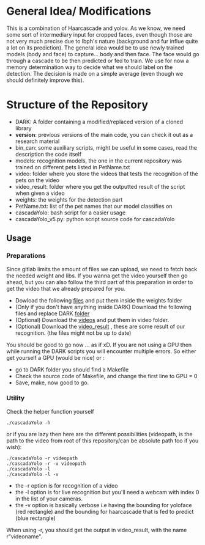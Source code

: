 # General Idea/ Modifications

This is a combination of Haarcascade and yolov. As we know, we need some sort of intermediary input for cropped faces, even though those are not very much precise due to lbph's nature (background and fur influe quite a lot on its prediction). 
The general idea would be to use newly trained models (body and face) to capture... body and then face. The face would go through a cascade to be then predicted or fed to train. 
We use for now a memory determination way to decide what we should label on the detection. The decision is made on a simple average (even though we should definitely improve this). 

# Structure of the Repository

- DARK: A folder containing a modified/replaced version of a cloned library
- __version__: previous versions of the main code, you can check it out as a research material
- bin_can: some auxiliary scripts, might be useful in some cases, read the description the code itself
- models: recognition models, the one in the current repository was trained on different pets listed in PetName.txt
- video: folder where you store the videos that tests the recognition of the pets on the video
- video_result: folder where you get the outputted result of the script when given a video
- weights: the weights for the detection part
- PetName.txt: list of the pet names that our model classifies on
- cascadaYolo: bash script for a easier usage
- cascadaYolo_v5.py: python script source code for cascadaYolo


## Usage

### Preparations
Since gitlab limits the amount of files we can upload, we need to fetch back the needed weight and libs. 
If you wanna get the video yourself then go ahead, but you can also follow the third part of this preparation
in order to get the video that we already prepared for you.

- Dowload the following [files](https://drive.google.com/open?id=113ri7b58DAMj-g_ep4HAVRhv5xPfCddi) and put them inside the weights folder  
- (Only if you don't have anything inside DARK) Download the following files and replace DARK [folder](https://drive.google.com/open?id=1WynGkBqTeMHpHLSleJBB49kGNy1P2Xyx)
- (Optional) Download the [videos](https://drive.google.com/open?id=1UmLqGnGD6Vv0jaLtKc60YGzrnZKofeTJ) and put them in video folder.
- (Optional) Download the [video_result](https://drive.google.com/open?id=1PJRPwJXsXJ_8-euIUf1M_8q4sb1IwJkK) , these are some result of our recognition. (the files might not be up to date)

You should be good to go now ... as if xD. If you are not using a GPU then while running the DARK scripts you will
encounter multiple errors. So either get yourself a GPU (would be nice) or :
- go to DARK folder you should find a Makefile
- Check the source code of Makefile, and change the first line to GPU = 0
- Save, make, now good to go.
    
### Utility
Check the helper function yourself

    ./cascadaYolo -h
    
or if you are lazy then here are the different possibilities (videopath, is the path to the video from root of this repository/can be absolute path too if you wish): 
    
    ./cascadaYolo -r videopath
    ./cascadaYolo -r -v videopath
    ./cascadaYolo -l 
    ./cascadaYolo -l -v 
    
- the -r option is for recognition of a video
- the -l option is for live recognition but you'll need a webcam with index 0 in the list of your cameras.
- the -v option is basically verbose i.e having the bounding for yoloface (red rectangle) and the bounding for haarcascade that is fed to predict (blue rectangle)

When using -r, you should get the output in video_result, with the name r"videoname". 
